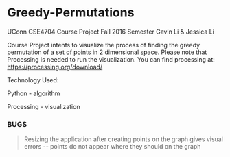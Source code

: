 # Greedy-Permutations
UConn CSE4704 Course Project
Fall 2016 Semester
Gavin Li & Jessica Li

Course Project intents to visualize the process of finding the greedy permutation of a set of points in 2 dimensional space.
Please note that Processing is needed to run the visualization. You can find processing at: https://processing.org/download/

Technology Used:

Python - algorithm

Processing - visualization


### BUGS ###
> Resizing the application after creating points on the graph gives visual errors -- points do not appear where they should
on the graph
